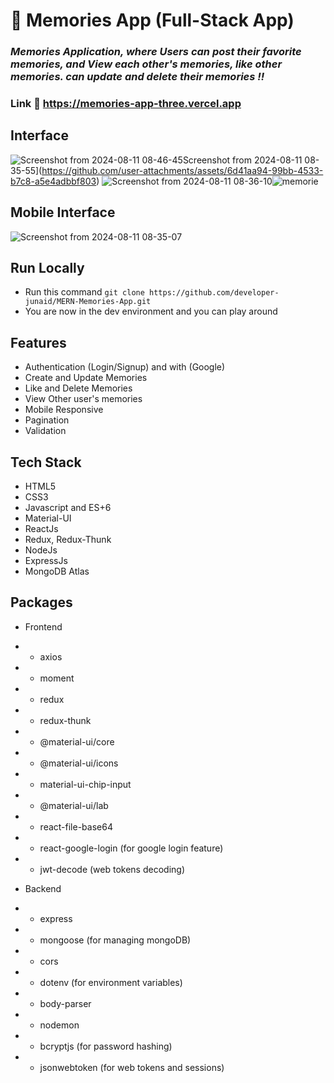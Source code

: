 # :closed_book: Memories App (Full-Stack App)

### _Memories Application, where Users can post their favorite memories, and View each other's memories, like other memories. can update and delete their memories !!_

### Link :link: https://memories-app-three.vercel.app

## Interface


![Screenshot from 2024-08-11 08-46-45](https://github.com/user-attachments/assets/7d315c1f-298f-4a92-8c3e-a481a4c67452)Screenshot from 2024-08-11 08-35-55](https://github.com/user-attachments/assets/6d41aa94-99bb-4533-b7c8-a5e4adbbf803)
![Screenshot from 2024-08-11 08-36-10](https://github.com/user-attachments/assets/4f3f3f2a-d051-498a-ac00-47c60ed92584)![memorie](https://github.com/user-attachments/assets/f6ef2364-82bd-4080-bb99-dcea9b2e27fc)
## Mobile Interface
![Screenshot from 2024-08-11 08-35-07](https://github.com/user-attachments/assets/207405c1-db8b-4233-8173-01128636b78b)



## Run Locally

- Run this command `git clone https://github.com/developer-junaid/MERN-Memories-App.git`
- You are now in the dev environment and you can play around

## Features

- Authentication (Login/Signup) and with (Google)
- Create and Update Memories
- Like and Delete Memories
- View Other user's memories
- Mobile Responsive
- Pagination
- Validation

## Tech Stack

- HTML5
- CSS3
- Javascript and ES+6
- Material-UI
- ReactJs
- Redux, Redux-Thunk
- NodeJs
- ExpressJs
- MongoDB Atlas

## Packages

- Frontend
- - axios
- - moment
- - redux
- - redux-thunk
- - @material-ui/core
- - @material-ui/icons
- - material-ui-chip-input
- - @material-ui/lab
- - react-file-base64
- - react-google-login (for google login feature)
- - jwt-decode (web tokens decoding)

- Backend
- - express
- - mongoose (for managing mongoDB)
- - cors
- - dotenv (for environment variables)
- - body-parser
- - nodemon
- - bcryptjs (for password hashing)
- - jsonwebtoken (for web tokens and sessions)
